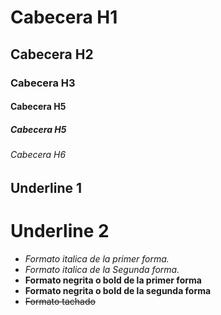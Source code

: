 # Cabecera H1
## Cabecera H2
### Cabecera H3
#### Cabecera H5
##### Cabecera H5
###### Cabecera H6

Underline 1
------------

Underline 2
===========

- *Formato italica de la primer forma.*
- _Formato italica de la Segunda forma._
- **Formato negrita o bold de la primer forma**
- __Formato negrita o bold de la segunda forma__
- ~~Formato tachado~~
